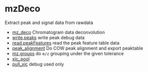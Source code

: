 # mzDeco

Extract peak and signal data from rawdata

+ [mz_deco](mzDeco/mz_deco.1) Chromatogram data deconvolution
+ [write.peaks](mzDeco/write.peaks.1) write peak debug data
+ [read.peakFeatures](mzDeco/read.peakFeatures.1) read the peak feature table data
+ [peak_alignment](mzDeco/peak_alignment.1) Do COW peak alignment and export peaktable
+ [mz.groups](mzDeco/mz.groups.1) do ``m/z`` grouping under the given tolerance
+ [xic_pool](mzDeco/xic_pool.1) 
+ [pull_xic](mzDeco/pull_xic.1) debug used only
